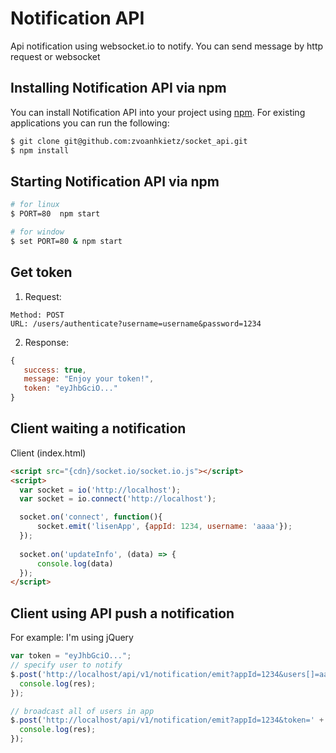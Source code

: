 # Notification API
Api notification using websocket.io to notify.
You can send message by http request or websocket

## Installing Notification API via npm

You can install Notification API into your project using
[npm](https://www.npmjs.com/). For existing applications you can run the following:

``` bash
$ git clone git@github.com:zvoanhkietz/socket_api.git
$ npm install
```

## Starting Notification API via npm

``` bash
# for linux
$ PORT=80  npm start

# for window
$ set PORT=80 & npm start
```

## Get token

1. Request:
```
Method: POST
URL: /users/authenticate?username=username&password=1234
```

2. Response:
```js
{
   success: true,
   message: "Enjoy your token!",
   token: "eyJhbGciO..."
}
```

## Client waiting a notification

Client (index.html)
```html
<script src="{cdn}/socket.io/socket.io.js"></script>
<script>
  var socket = io('http://localhost');
  var socket = io.connect('http://localhost');

  socket.on('connect', function(){
      socket.emit('lisenApp', {appId: 1234, username: 'aaaa'});
  });
  
  socket.on('updateInfo', (data) => {
      console.log(data)
  });
</script>
```

## Client using API push a notification
For example: I'm using jQuery
```js
var token = "eyJhbGciO...";
// specify user to notify
$.post('http://localhost/api/v1/notification/emit?appId=1234&users[]=aaaa&token=' + token, {data: [{a:1}, {a:2}]}, (res) => {
  console.log(res);
});

// broadcast all of users in app
$.post('http://localhost/api/v1/notification/emit?appId=1234&token=' + token, {data: [{a:1}, {a:2}]}, (res) => {
  console.log(res);
});
```
